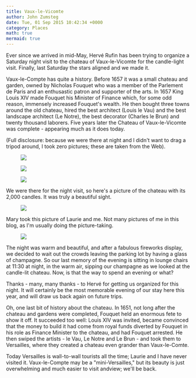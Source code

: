 ```yaml
---
title: Vaux-le-Vicomte
author: John Zumsteg
date: Tue, 01 Sep 2015 10:42:34 +0000
category: Places
math: true
mermaid: true
---
```

Ever since we arrived in mid-May, Hervé Rufin has been trying to organize a Saturday night visit to the chateau of Vaux-le-Vicomte for the candle-light visit. Finally, last Saturday the stars aligned and we made it.

Vaux-le-Compte has quite a history. Before 1657 it was a small chateau and garden, owned by Nicholas Fouquet who was a member of the Parlement de Paris and an enthusastic patron and supporter of the arts. In 1657 King Louis XIV made Fouquet his Minister of Finance which, for some odd reason, immensely increased Fouquet's wealth. He then bought three towns around the old chateau, hired the best architect (Louis le Vau) and the best landscape architect (Le Notre), the best decorator (Charles le Brun) and twenty thousand laborers. Five years later the Chateau of Vaux-le-Vicomte was complete - appearing much as it does today.

(Full disclosure: because we were there at night and I didn't want to drag a tripod around, I took zero pictures; these are taken from the Web).

<figure>
	<img src="{{site.url}}/assets/images/2015/09/0_Maincy_-_Château_de_Vaux-le-Vicomte_2.jpg"/>
	<figcaption></figcaption>
</figure>



<figure>
	<img src="{{site.url}}/assets/images/2015/09/www.MyGorgeousWedding.com-GET-MARRIED-A-LA-FRANCAISE-VAUX-LE-VICOMTE-8-1024x682.jpg"/>
	<figcaption></figcaption>
</figure>

 <figure>
	<img src="{{site.url}}/assets/images/2015/09/epic_11.jpg"/>
	<figcaption></figcaption>
</figure>


We were there for the night visit, so here's a picture of the chateau with its 2,000 candles. It was truly a beautiful sight.

<figure>
	<img src="{{site.url}}/assets/images/2015/09/61491-vaux-le-vicomte-soiree-aux-chandelles.jpg"/>
	<figcaption></figcaption>
</figure>

Mary took this picture of Laurie and me. Not many pictures of me in this blog, as I'm usually doing the picture-taking.

<figure>
	<img src="{{site.url}}/assets/images/2015/09/DSCF0061-1024x768.jpg"/>
	<figcaption></figcaption>
</figure>

The night was warm and beautiful, and after a fabulous fireworks display, we decided to wait out the crowds leaving the parking lot by having a glass of champagne. So our last memory of the evening is sitting in lounge chairs at 11:30 at night, in the warm air, sipping our champagne as we looked at the candle-lit chateau. Now, is that the way to spend an evening or what?

Thanks - many, many thanks - to Hervé for getting us organized for this night. It will certainly be the most memorable evening of our stay here this year, and will draw us back again on future trips.

Oh, one last bit of history about the chateau. In 1651, not long after the chateau and gardens were completed, Fouquet held an enormous fete to show it off. It succeeded too well: Louis XIV was invited, became convinced that the money to build it had come from royal funds diverted by Fouquet in his role as Finance Minister to the chateau, and had Fouquet arrested. He then swiped the artists - le Vau, Le Notre and Le Brun - and took them to Versailles, where they created a chateau even grander than Vaux-le-Comte.

Today Versailles is wall-to-wall tourists all the time; Laurie and I have never visited it. Vaux-le-Compte may be a "mini-Versailles," but its beauty is just overwhelming and much easier to visit andview; we'll be back.

&nbsp;

&nbsp;
